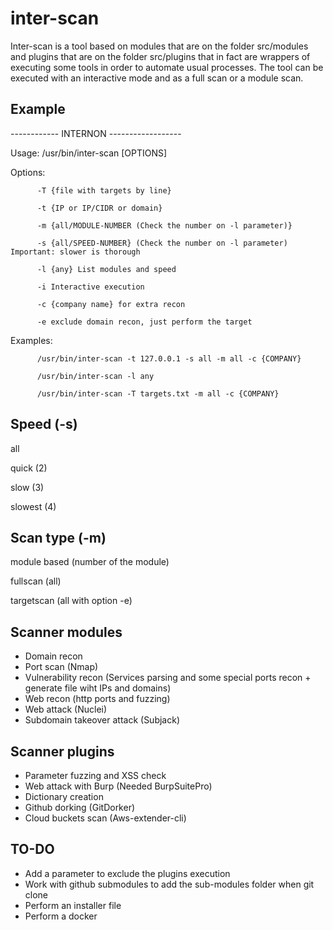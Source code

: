 # inter-scan
Inter-scan is a tool based on modules that are on the folder src/modules and plugins that are on the folder src/plugins that in fact are wrappers of executing some tools in order to automate usual processes.
The tool can be executed with an interactive mode and as a full scan or a module scan.

## Example 
------------   INTERNON   ------------------

Usage: /usr/bin/inter-scan [OPTIONS]

  Options:
  
          -T {file with targets by line}
          
          -t {IP or IP/CIDR or domain}
          
          -m {all/MODULE-NUMBER (Check the number on -l parameter)}
          
          -s {all/SPEED-NUMBER} (Check the number on -l parameter) Important: slower is thorough
          
          -l {any} List modules and speed
          
          -i Interactive execution
          
          -c {company name} for extra recon
          
          -e exclude domain recon, just perform the target
          
  Examples:
  
          /usr/bin/inter-scan -t 127.0.0.1 -s all -m all -c {COMPANY}
          
          /usr/bin/inter-scan -l any
          
          /usr/bin/inter-scan -T targets.txt -m all -c {COMPANY}
          
## Speed (-s)
all

quick (2)

slow (3)

slowest (4)

## Scan type (-m)
module based (number of the module)

fullscan (all)

targetscan (all with option -e)

## Scanner modules
- Domain recon
- Port scan (Nmap)
- Vulnerability recon (Services parsing and some special ports recon + generate file wiht IPs and domains)
- Web recon (http ports and fuzzing)
- Web attack (Nuclei)
- Subdomain takeover attack (Subjack)

## Scanner plugins
- Parameter fuzzing and XSS check
- Web attack with Burp (Needed BurpSuitePro)
- Dictionary creation
- Github dorking (GitDorker)
- Cloud buckets scan (Aws-extender-cli)

## TO-DO
- Add a parameter to exclude the plugins execution
- Work with github submodules to add the sub-modules folder when git clone
- Perform an installer file 
- Perform a docker

